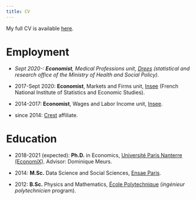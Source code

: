 ```yaml
---
title: CV
---
```

My full CV is available [here](CV.pdf).

# Employment

* *Sept 2020-: **Economist**, Medical Professions unit, [Drees](https://drees.solidarites-sante.gouv.fr/etudes-et-statistiques/) (statistical and research office of the Ministry of Health and Social Policy).*

* 2017-Sept 2020: **Economist**, Markets and Firms unit, [Insee](https://insee.fr/fr/accueil) (French National Institute of Statistics and Economic Studies).

* 2014-2017: **Economist**, Wages and Labor Income unit, [Insee](https://insee.fr/fr/accueil).

* since 2014: [Crest](http://crest.science/) affiliate.


# Education

* 2018-2021 (expected): **Ph.D.** in Economics, [Université Paris Nanterre (EconomiX)](https://economix.fr/en). Advisor: Dominique Meurs.

* 2014: **M.Sc.** Data Science and Social Sciences, [Ensae Paris](https://www.ensae.fr/).

* 2012: **B.Sc.** Physics and Mathematics, [École Polytechnique](https://www.polytechnique.edu/) (*ingénieur polytechnicien* program).
